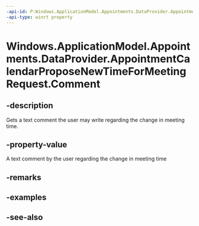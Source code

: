----api-id: P:Windows.ApplicationModel.Appointments.DataProvider.AppointmentCalendarProposeNewTimeForMeetingRequest.Comment
-api-type: winrt property
---<!-- Property syntaxpublic string Comment { get; }--># Windows.ApplicationModel.Appointments.DataProvider.AppointmentCalendarProposeNewTimeForMeetingRequest.Comment## -descriptionGets a text comment the user may write regarding the change in meeting time.## -property-valueA text comment by the user regarding the change in meeting time## -remarks## -examples## -see-also